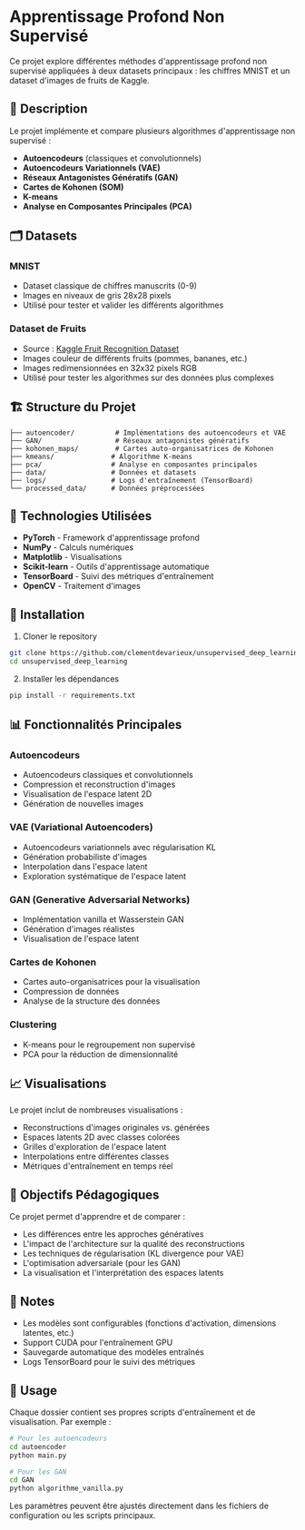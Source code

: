 # Apprentissage Profond Non Supervisé

Ce projet explore différentes méthodes d'apprentissage profond non supervisé appliquées à deux datasets principaux : les chiffres MNIST et un dataset d'images de fruits de Kaggle.

## 📖 Description

Le projet implémente et compare plusieurs algorithmes d'apprentissage non supervisé :
- **Autoencodeurs** (classiques et convolutionnels)
- **Autoencodeurs Variationnels (VAE)**
- **Réseaux Antagonistes Génératifs (GAN)**
- **Cartes de Kohonen (SOM)**
- **K-means**
- **Analyse en Composantes Principales (PCA)**

## 🗂️ Datasets

### MNIST
- Dataset classique de chiffres manuscrits (0-9)
- Images en niveaux de gris 28x28 pixels
- Utilisé pour tester et valider les différents algorithmes

### Dataset de Fruits
- Source : [Kaggle Fruit Recognition Dataset](https://www.kaggle.com/datasets/chrisfilo/fruit-recognition)
- Images couleur de différents fruits (pommes, bananes, etc.)
- Images redimensionnées en 32x32 pixels RGB
- Utilisé pour tester les algorithmes sur des données plus complexes

## 🏗️ Structure du Projet

```
├── autoencoder/          # Implémentations des autoencodeurs et VAE
├── GAN/                  # Réseaux antagonistes génératifs
├── kohonen_maps/         # Cartes auto-organisatrices de Kohonen
├── kmeans/              # Algorithme K-means
├── pca/                 # Analyse en composantes principales
├── data/                # Données et datasets
├── logs/                # Logs d'entraînement (TensorBoard)
└── processed_data/      # Données préprocessées
```

## 🔧 Technologies Utilisées

- **PyTorch** - Framework d'apprentissage profond
- **NumPy** - Calculs numériques
- **Matplotlib** - Visualisations
- **Scikit-learn** - Outils d'apprentissage automatique
- **TensorBoard** - Suivi des métriques d'entraînement
- **OpenCV** - Traitement d'images

## 🚀 Installation

1. Cloner le repository
```bash
git clone https://github.com/clementdevarieux/unsupervised_deep_learning.git
cd unsupervised_deep_learning
```

2. Installer les dépendances
```bash
pip install -r requirements.txt
```

## 📊 Fonctionnalités Principales

### Autoencodeurs
- Autoencodeurs classiques et convolutionnels
- Compression et reconstruction d'images
- Visualisation de l'espace latent 2D
- Génération de nouvelles images

### VAE (Variational Autoencoders)
- Autoencodeurs variationnels avec régularisation KL
- Génération probabiliste d'images
- Interpolation dans l'espace latent
- Exploration systématique de l'espace latent

### GAN (Generative Adversarial Networks)
- Implémentation vanilla et Wasserstein GAN
- Génération d'images réalistes
- Visualisation de l'espace latent

### Cartes de Kohonen
- Cartes auto-organisatrices pour la visualisation
- Compression de données
- Analyse de la structure des données

### Clustering
- K-means pour le regroupement non supervisé
- PCA pour la réduction de dimensionnalité

## 📈 Visualisations

Le projet inclut de nombreuses visualisations :
- Reconstructions d'images originales vs. générées
- Espaces latents 2D avec classes colorées
- Grilles d'exploration de l'espace latent
- Interpolations entre différentes classes
- Métriques d'entraînement en temps réel

## 🎯 Objectifs Pédagogiques

Ce projet permet d'apprendre et de comparer :
- Les différences entre les approches génératives
- L'impact de l'architecture sur la qualité des reconstructions
- Les techniques de régularisation (KL divergence pour VAE)
- L'optimisation adversariale (pour les GAN)
- La visualisation et l'interprétation des espaces latents

## 📝 Notes

- Les modèles sont configurables (fonctions d'activation, dimensions latentes, etc.)
- Support CUDA pour l'entraînement GPU
- Sauvegarde automatique des modèles entraînés
- Logs TensorBoard pour le suivi des métriques

## 🔄 Usage

Chaque dossier contient ses propres scripts d'entraînement et de visualisation. Par exemple :

```bash
# Pour les autoencodeurs
cd autoencoder
python main.py

# Pour les GAN
cd GAN
python algorithme_vanilla.py
```

Les paramètres peuvent être ajustés directement dans les fichiers de configuration ou les scripts principaux.
